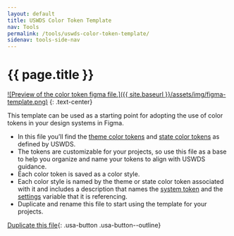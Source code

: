 ```yaml
---
layout: default
title: USWDS Color Token Template 
nav: Tools
permalink: /tools/uswds-color-token-template/
sidenav: tools-side-nav
---
```

# {{ page.title }}

[![Preview of the color token figma file.]({{ site.baseurl }}/assets/img/figma-template.png)](https://www.figma.com/community/file/1024394345443465950)
{: .text-center}

This template can be used as a starting point for adopting the use of color tokens in your design systems in Figma. 

- In this file you’ll find the [theme color tokens](https://designsystem.digital.gov/design-tokens/color/theme-tokens/) and [state color tokens](https://designsystem.digital.gov/design-tokens/color/state-tokens/) as defined by USWDS. 
- The tokens are customizable for your projects, so use this file as a base to help you organize and name your tokens to align with USWDS guidance. 
- Each color token is saved as a color style. 
- Each color style is named by the theme or state color token associated with it and includes a description that names the [system token](https://designsystem.digital.gov/design-tokens/color/system-tokens/) and the [settings](https://designsystem.digital.gov/documentation/settings/) variable that it is referencing. 
- Duplicate and rename this file to start using the template for your projects.

[Duplicate this file](https://www.figma.com/community/file/1024394345443465950){: .usa-button .usa-button--outline}
